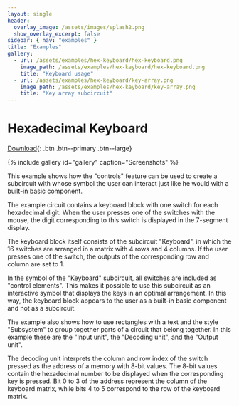 ```yaml
---
layout: single
header:
  overlay_image: /assets/images/splash2.png
  show_overlay_excerpt: false
sidebar: { nav: "examples" }
title: "Examples"
gallery:
  - url: /assets/examples/hex-keyboard/hex-keyboard.png
    image_path: /assets/examples/hex-keyboard/hex-keyboard.png
    title: "Keyboard usage"
  - url: /assets/examples/hex-keyboard/key-array.png
    image_path: /assets/examples/hex-keyboard/key-array.png
    title: "Key array subcircuit"
---
```


# Hexadecimal Keyboard

[Download](https://github.com/flandreas/antares/releases/download/v0.5.0/Hexadecimal.Keyboard.zip){: .btn .btn--primary .btn--large}

{% include gallery id="gallery" caption="Screenshots" %}


This example shows how the "controls" feature can be used to create a subcircuit
with whose symbol the user can interact just like he would with a built-in basic component.

The example circuit contains a keyboard block with one switch for each hexadecimal digit.
When the user presses one of the switches with the mouse, the digit corresponding to this switch is displayed in
the 7-segment display.

The keyboard block itself consists of the subcircuit "Keyboard", in which the 16 switches are arranged in a matrix with 4
rows and 4 columns. If the user presses one of the switch, the outputs of the corresponding row and column are set to 1.

In the symbol of the "Keyboard" subcircuit, all switches are included as "control elements". This makes it possible
to use this subcircuit as an interactive symbol that displays the keys in an optimal arrangement. In this way, the keyboard block appears to the user as a built-in basic component and not as a subcircuit.

The example also shows how to use rectangles with a text and the style "Subsystem"
to group together parts of a circuit that belong together. In this example these are
the "Input unit", the "Decoding unit", and the "Output unit".

The decoding unit interprets the column and row index of the switch pressed as the address of a
memory with 8-bit values. The 8-bit values contain the hexadecimal number to be displayed
when the corresponding key is pressed. Bit 0 to 3 of the address represent the column of the keyboard matrix,
while bits 4 to 5 correspond to the row of the keyboard matrix.
